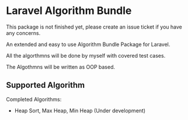 # Laravel Algorithm Bundle

This package is not finished yet, please create an issue ticket if you have any concerns.

An extended and easy to use Algorithm Bundle Package for Laravel.

All the algorthmns will be done by myself with covered test cases.

The Algothmns will be written as OOP based.

## Supported Algorithm

Completed Algorithms:

- Heap Sort, Max Heap, Min Heap (Under development)
